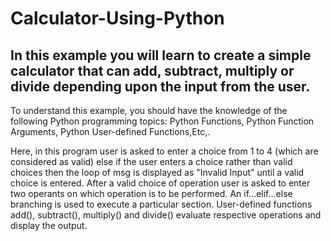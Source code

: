 # Calculator-Using-Python
In this example you will learn to create a simple calculator that can add, subtract, multiply or divide depending upon the input from the user.
--
To understand this example, you should have the knowledge of the following Python programming topics:
Python Functions,
Python Function Arguments,
Python User-defined Functions,Etc,.

Here, in this program user is asked to enter a choice from 1 to 4 (which are considered as valid) else if the user enters a choice rather than valid choices then the loop of msg is displayed as "Invalid Input" until a valid choice is entered.
After a valid choice of operation user is asked to enter two operants on which operation is to be performed. An if...elif...else branching is used to execute a particular section. User-defined functions add(), subtract(), multiply() and divide() evaluate respective operations and display the output. 
